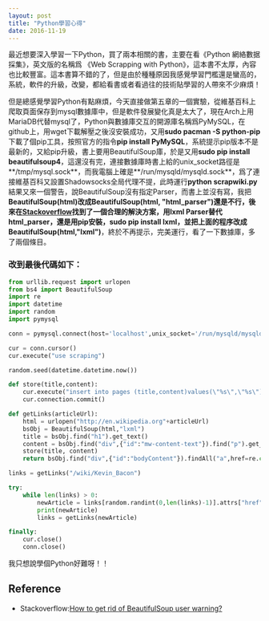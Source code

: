 ```yaml
---
layout: post
title: "Python學習心得"
date: 2016-11-19
---
```


最近想要深入學習一下Python，買了兩本相關的書，主要在看《Python 網絡數据採集》，英文版的名稱爲 《Web Scrapping with Python》，這本書不太厚，內容也比較豐富。這本書算不錯的了，但是由於種種原因我感覺學習門檻還是蠻高的，系統，軟件的升級，改變，都給看書或者看過往的技術貼學習的人帶來不少麻煩！

但是總感覺學習Python有點麻煩，今天直接做第五章的一個實驗，從維基百科上爬取頁面保存到mysql數據庫中，但是軟件發展變化真是太大了，現在Arch上用MariaDB代替mysql了，Python與數據庫交互的開源庫名稱爲PyMySQL，在github上，用wget下載解壓之後沒安裝成功，又用**sudo pacman -S python-pip**下載了個pip工具，按照官方的指令**pip install PyMySQL**，系統提示pip版本不是最新的，又給pip升級，書上要用BeautifulSoup庫，於是又用**sudo pip install beautifulsoup4**，這還沒有完，連接數據庫時書上給的unix_socket路徑是**/tmp/mysql.sock**，而我電腦上確是**/run/mysqld/mysqld.sock**，爲了連接維基百科又設置Shadowsocks全局代理不提，此時運行**python scrapwiki.py**結果又來一個警告，說BeautifulSoup沒有指定Parser，而書上並沒有寫，我把**BeautifulSoup(html)**改成**BeautifulSoup(html, "html_parser")**還是不行，後來在[Stackoverflow](http://stackoverflow.com/questions/33511544/how-to-get-rid-of-beautifulsoup-user-warning)找到了一個合理的解決方案，用lxml Parser替代html_parser，還是用pip安裝，**sudo pip install lxml**，並把上面的程序改成**BeautifulSoup(html,"lxml")**，終於不再提示，完美運行，看了一下數據庫，多了兩個條目。

### 改到最後代碼如下：

```Python
from urllib.request import urlopen
from bs4 import BeautifulSoup
import re
import datetime
import random
import pymysql

conn = pymysql.connect(host='localhost',unix_socket='/run/mysqld/mysqld.sock',user='xwr',password='ytpfxnj',db='scraping',charset='utf8')

cur = conn.cursor()
cur.execute("use scraping")

random.seed(datetime.datetime.now())

def store(title,content):
    cur.execute("insert into pages (title,content)values(\"%s\",\"%s\")",(title,content))
    cur.connection.commit()

def getLinks(articleUrl):
    html = urlopen("http://en.wikipedia.org"+articleUrl)
    bsObj = BeautifulSoup(html,"lxml")
    title = bsObj.find("h1").get_text()
    content = bsObj.find("div",{"id":"mw-content-text"}).find("p").get_text()
    store(title, content)
    return bsObj.find("div",{"id":"bodyContent"}).findAll("a",href=re.compile("^(/wiki/)((?!:).)*/$"))

links = getLinks("/wiki/Kevin_Bacon")

try:
    while len(links) > 0:
        newArticle = links[random.randint(0,len(links)-1)].attrs["href"]
        print(newArticle)
        links = getLinks(newArticle)

finally:
    cur.close()
    conn.close()

```



我只想說學個Python好難呀！！

## Reference

 - Stackoverflow:[How to get rid of BeautifulSoup user warning?](http://stackoverflow.com/questions/33511544/how-to-get-rid-of-beautifulsoup-user-warning)
